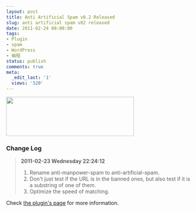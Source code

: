 ```yaml
---
layout: post
title: Anti Artificial Spam v0.2 Released
slug: anti artificial spam v02 released
date: 2011-02-24 00:00:00
tags:
- Plugin
- spam
- WordPress
- 编程
status: publish
comments: true
meta:
  _edit_last: '1'
  views: '520'
---
```

<a href="https://picasaweb.google.com/lh/photo/jrOJUT0rqkBrzPsVM4k4EA?feat=embedwebsite"><img src="https://lh4.googleusercontent.com/_ceUJ_lBTHzc/TWZX7Vkc9qI/AAAAAAAABkg/BUMJWsLaqWA/s800/wp-anti-artificial-spam.png" height="106" width="345" /></a>

<h3>Change Log</h3>

<blockquote>
<strong>2011-02-23 Wednesday 22:24:12</strong>
<ol>
	<li>Rename anti-manpower-spam to anti-artificial-spam.</li>
	<li>Don't just test if the URL is in the banned ones, but also test if it is a substring of one of them.</li>
	<li>Optimize the speed of matching.</li>
</ol>
</blockquote>

Check <a href="http://0x3f.org/?p=1293">the plugin's page</a> for more information.
